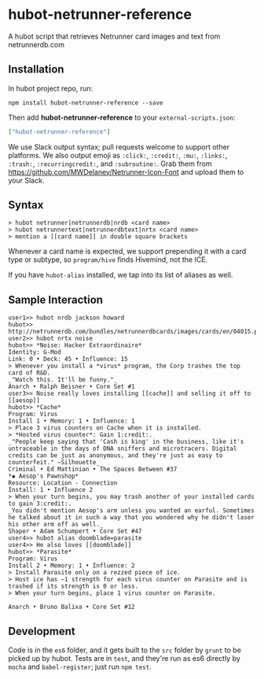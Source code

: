 # hubot-netrunner-reference

A hubot script that retrieves Netrunner card images and text from netrunnerdb.com

## Installation

In hubot project repo, run:

`npm install hubot-netrunner-reference --save`

Then add **hubot-netrunner-reference** to your `external-scripts.json`:

```json
["hubot-netrunner-reference"]
```

We use Slack output syntax; pull requests welcome to support other
platforms. We also output emoji as `:click:`, `:credit:`, `:mu:`,
`:links:`, `:trash:`, `:recurringcredit:`, and `:subroutine:`. Grab
them from https://github.com/MWDelaney/Netrunner-Icon-Font and upload
them to your Slack.

## Syntax

```
> hubot netrunner|netrunnerdb|nrdb <card name>
> hubot netrunnertext|netrunnerdbtext|nrtx <card name>
> mention a [[card name]] in double square brackets
```

Whenever a card name is expected, we support prepending it with a card
type or subtype, so `program/hive` finds Hivemind, not the ICE.

If you have `hubot-alias` installed, we tap into its list of aliases as well.

## Sample Interaction

```
user1>> hubot nrdb jackson howard
hubot>> http://netrunnerdb.com/bundles/netrunnerdbcards/images/cards/en/04015.png
user2>> hubot nrtx noise
hubot>> *Noise: Hacker Extraordinaire*
Identity: G-Mod
Link: 0 • Deck: 45 • Influence: 15
> Whenever you install a *virus* program, the Corp trashes the top card of R&D.
_"Watch this. It'll be funny."_
Anarch • Ralph Beisner • Core Set #1
user3>> Noise really loves installing [[cache]] and selling it off to [[aesop]]
hubot>> *Cache*
Program: Virus
Install 1 • Memory: 1 • Influence: 1
> Place 3 virus counters on Cache when it is installed.
> *Hosted virus counter*: Gain 1:credit:.
_"People keep saying that 'Cash is king' in the business, like it's untraceable in the days of DNA sniffers and microtracers. Digital credits can be just as anonymous, and they're just as easy to counterfeit." —Silhouette_
Criminal • Ed Mattinian • The Spaces Between #37
*◆ Aesop's Pawnshop*
Resource: Location - Connection
Install: 1 • Influence 2
> When your turn begins, you may trash another of your installed cards to gain 3:credit:.
_You didn't mention Aesop's arm unless you wanted an earful. Sometimes he talked about it in such a way that you wondered why he didn't laser his other arm off as well._
Shaper • Adam Schumpert • Core Set #47
user4>> hubot alias doomblade=parasite
user4>> He also loves [[doomblade]]
hubot>> *Parasite*
Program: Virus
Install 2 • Memory: 1 • Influence: 2
> Install Parasite only on a rezzed piece of ice.
> Host ice has −1 strength for each virus counter on Parasite and is trashed if its strength is 0 or less.
> When your turn begins, place 1 virus counter on Parasite.

Anarch • Bruno Balixa • Core Set #12
```

## Development

Code is in the `es6` folder, and it gets built to the `src` folder by
`grunt` to be picked up by hubot. Tests are in `test`, and they're run
as es6 directly by `mocha` and `babel-register`; just run `npm test`.
